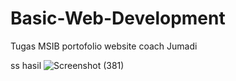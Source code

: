 # Basic-Web-Development
Tugas MSIB portofolio website coach Jumadi

ss hasil 
![Screenshot (381)](https://user-images.githubusercontent.com/88158913/192816836-bcc01420-8c47-4412-a5f8-33946f38e6b7.png)
